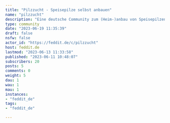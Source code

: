 ```yaml
---
title: "Pilzzucht - Speisepilze selbst anbauen" 
name: "pilzzucht"
description: "Eine deutsche Community zum (Heim-)anbau von Speisepilzen.Postet hier eure Diskussionen und Fragen zum Thema Experimente, Erfolge, Fotos, Nährmedien, und vielem mehr! 🍄Regeln:- Posts bitte wenn möglich mit Tags markieren, z.B. [Technik] oder [Anfänger]- Kein Handel von professionellen, profitorientierten Händlern. Der (Tausch-)Handel unter Hobbyzüchtern (Kulturen, Equipment, usw.) ist aber erlaubt! Kaufempfehlungen sind auch erlaubt, solange es keine Werbung ist.- Etikette beachtenAus Legalitätsgründen dürfen hier ausschließlich Speisepilze (Austernpilze, Lions Mane, Shiitake, etc.) gepostet und besprochen werden, da wir keine Anleitung für Illegales geben und gebannt werden wollen.Für den Anbau von halluzinogenen Pilzen könnte es eine alternative Community geben."
type: community
date: "2023-06-19 11:35:39"
draft: false
nsfw: false
actor_id: "https://feddit.de/c/pilzzucht"
host: feddit.de
lastmod: "2023-06-13 11:33:58"
published: "2023-06-11 10:48:07"
subscribers: 20
posts: 5
comments: 0
weight: 5
dau: 1
wau: 1
mau: 1
instances:
- "feddit_de"
tags: 
- "feddit_de"

---
```

